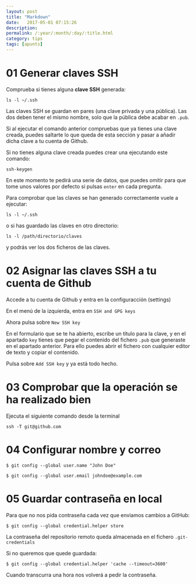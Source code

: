 ```yaml
---
layout: post
title: "Markdown"
date:   2017-05-01 07:15:26
description:
permalink: /:year/:month/:day/:title.html
category: tips
tags: [apunts]
---
```


# 01 Generar claves SSH #

Comprueba si tienes alguna **clave SSH** generada:

```
ls -l ~/.ssh
```

Las claves SSH se guardan en pares (una clave privada y una pública). Las dos deben tener el mismo nombre, solo que la pública debe acabar en `.pub`.

Si al ejecutar el comando anterior compruebas que ya tienes una clave creada, puedes saltarte lo que queda de esta sección y pasar a añadir dicha clave a tu cuenta de Github.

Si no tienes alguna clave creada puedes crear una ejecutando este comando:

```
ssh-keygen
```

En este momento te pedirá una serie de datos, que puedes omitir para que tome unos valores por defecto si pulsas `enter` en cada pregunta.

Para comprobar que las claves se han generado correctamente vuele a ejecutar:

```
ls -l ~/.ssh
```

o si has guardado las claves en otro directorio:

```
ls -l /path/directorio/claves
```

y podrás ver los dos ficheros de las claves.


# 02 Asignar las claves SSH a tu cuenta de Github #

Accede a tu cuenta de Github y entra en la configuracción (settings)

En el menú de la izquierda, entra en `SSH and GPG keys`

Ahora pulsa sobre `New SSH key`

En el formulario que se te ha abierto, escribe un título para la clave, y en el apartado `key` tienes que pegar el contenido del fichero `.pub` que generaste en el apartado anterior. Para ello puedes abrir el fichero con cualquier editor de texto y copiar el contenido.

Pulsa sobre `Add SSH key` y ya está todo hecho.


# 03 Comprobar que la operación se ha realizado bien #

Ejecuta el siguiente comando desde la terminal

```
ssh -T git@github.com
```

# 04 Configurar nombre y correo

```
$ git config --global user.name "John Doe"

$ git config --global user.email johndoe@example.com
```

# 05 Guardar contraseña en local

Para que no nos pida contraseña cada vez que enviamos cambios a GitHub:

```
$ git config --global credential.helper store
```

La contraseña del repositorio remoto queda almacenada en el fichero `.git-credentials`

Si no queremos que quede guardada:

```
$ git config --global credential.helper 'cache --timeout=3600'
```
Cuando transcurra una hora nos volverá a pedir la contraseña.
